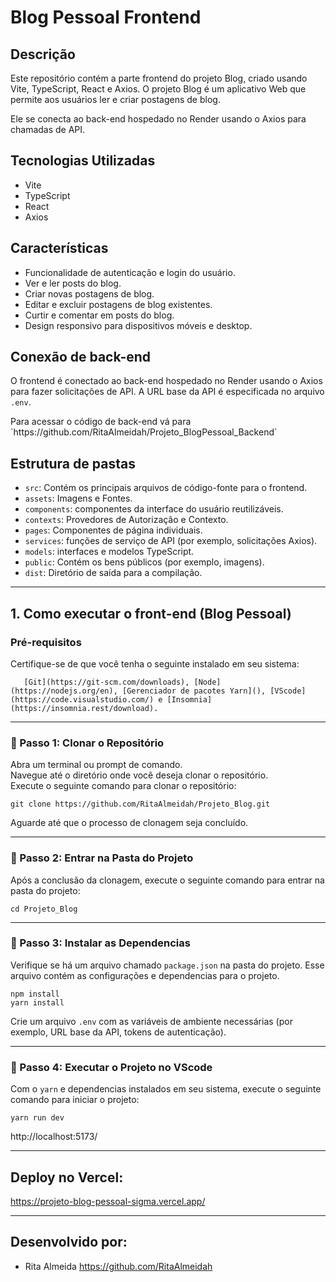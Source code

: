 # Blog Pessoal Frontend

<h2>Descrição</h2>
<p>Este repositório contém a parte frontend do projeto Blog, criado usando Vite, TypeScript, React e Axios. O projeto Blog é um aplicativo Web que permite aos usuários ler e criar postagens de blog.</p>
<p>Ele se conecta ao back-end hospedado no Render usando o Axios para chamadas de API.</p>

## Tecnologias Utilizadas
- Vite
- TypeScript
- React
- Axios

## Características
- Funcionalidade de autenticação e login do usuário.
- Ver e ler posts do blog.
- Criar novas postagens de blog.
- Editar e excluir postagens de blog existentes.
- Curtir e comentar em posts do blog.
- Design responsivo para dispositivos móveis e desktop.

## Conexão de back-end

O frontend é conectado ao back-end hospedado no Render usando o Axios para fazer solicitações de API. A URL base da API é especificada no arquivo `.env`.
<p>Para acessar o código de back-end vá para `https://github.com/RitaAlmeidah/Projeto_BlogPessoal_Backend`</p>

## Estrutura de pastas

- `src`: Contém os principais arquivos de código-fonte para o frontend.
- `assets`: Imagens e Fontes.
- `components`: componentes da interface do usuário reutilizáveis.
- `contexts`: Provedores de Autorização e Contexto.
- `pages`: Componentes de página individuais.
- `services`: funções de serviço de API (por exemplo, solicitações Axios).
- `models`: interfaces e modelos TypeScript.
- `public`: Contém os bens públicos (por exemplo, imagens).
- `dist`: Diretório de saída para a compilação.

***
<h2>1. Como executar o front-end (Blog Pessoal)</h2>

### Pré-requisitos

Certifique-se de que você tenha o seguinte instalado em seu sistema:

       [Git](https://git-scm.com/downloads), [Node](https://nodejs.org/en), [Gerenciador de pacotes Yarn](), [VScode](https://code.visualstudio.com/) e [Insomnia](https://insomnia.rest/download).
***
<h3>👣 Passo 1: Clonar o Repositório</h3>

Abra um terminal ou prompt de comando. <br/>
Navegue até o diretório onde você deseja clonar o repositório. <br/>
Execute o seguinte comando para clonar o repositório:

```
git clone https://github.com/RitaAlmeidah/Projeto_Blog.git
```

Aguarde até que o processo de clonagem seja concluído.

***
<h3>👣 Passo 2: Entrar na Pasta do Projeto</h3>

Após a conclusão da clonagem, execute o seguinte comando para entrar na pasta do projeto:
```
cd Projeto_Blog
```

***
<h3>👣 Passo 3: Instalar as Dependencias</h3>

Verifique se há um arquivo chamado `package.json` na pasta do projeto. Esse arquivo contém as configurações e dependencias para o projeto.

```
npm install
yarn install
```

Crie um arquivo `.env` com as variáveis de ambiente necessárias (por exemplo, URL base da API, tokens de autenticação).

***
<h3>👣 Passo 4: Executar o Projeto no VScode</h3>

Com o `yarn` e dependencias instalados em seu sistema, execute o seguinte comando para iniciar o projeto:

```
yarn run dev
```

http://localhost:5173/


***

## Deploy no Vercel:
https://projeto-blog-pessoal-sigma.vercel.app/


***
## Desenvolvido por:
- Rita Almeida https://github.com/RitaAlmeidah

